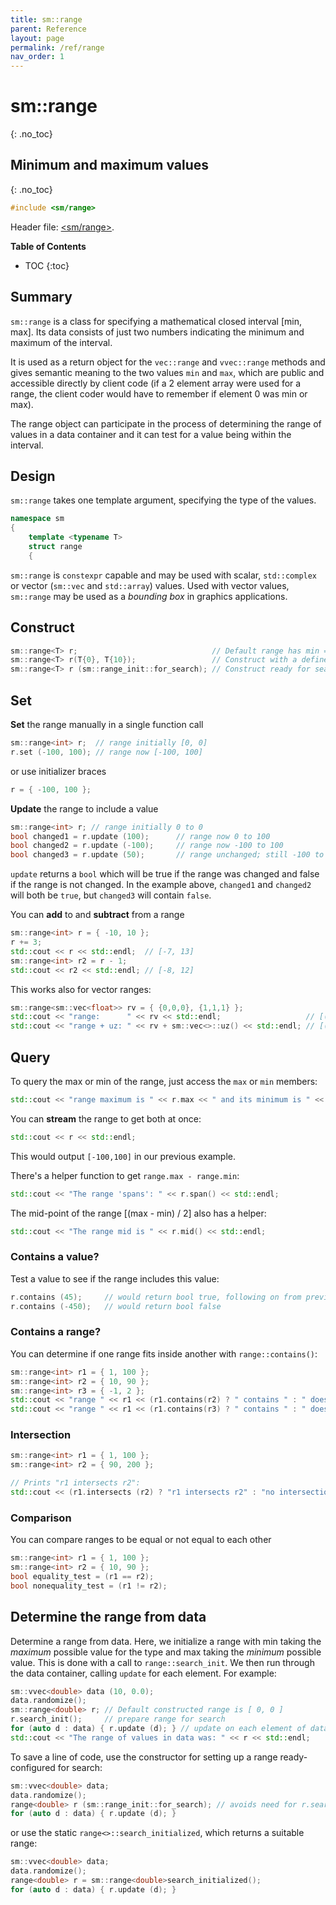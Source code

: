 ```yaml
---
title: sm::range
parent: Reference
layout: page
permalink: /ref/range
nav_order: 1
---
```

# sm::range
{: .no_toc}
## Minimum and maximum values
{: .no_toc}

```c++
#include <sm/range>
```
Header file: [<sm/range>](https://github.com/sebsjames/maths/blob/main/sm/range).

**Table of Contents**

- TOC
{:toc}

## Summary

`sm::range` is a class for specifying a mathematical closed interval [min, max]. Its data consists of just two numbers indicating the minimum and maximum of the interval.

It is used as a return object for the `vec::range` and `vvec::range` methods and gives semantic meaning to the two values `min` and `max`, which are public and accessible directly by client code (if a 2 element array were used for a range, the client coder would have to remember if element 0 was min or max).

The range object can participate in the process of determining the range of values in a data container and it can test for a value being within the interval.

## Design

`sm::range` takes one template argument, specifying the type of the values.
```c++
namespace sm
{
    template <typename T>
    struct range
    {
```

`sm::range` is `constexpr` capable and may be used with scalar,
`std::complex` or vector (`sm::vec` and `std::array`) values. Used
with vector values, `sm::range` may be used as a *bounding box*
in graphics applications.

## Construct

```c++
sm::range<T> r;                              // Default range has min == max == T{0}
sm::range<T> r(T{0}, T{10});                 // Construct with a defined interval [0, 10]
sm::range<T> r (sm::range_init::for_search); // Construct ready for search
```

## Set

**Set** the range manually in a single function call
```c++
sm::range<int> r;  // range initially [0, 0]
r.set (-100, 100); // range now [-100, 100]
```
or use initializer braces
```c++
r = { -100, 100 };
```

**Update** the range to include a value
```c++
sm::range<int> r; // range initially 0 to 0
bool changed1 = r.update (100);      // range now 0 to 100
bool changed2 = r.update (-100);     // range now -100 to 100
bool changed3 = r.update (50);       // range unchanged; still -100 to 100
```

`update` returns a `bool` which will be true if the range was changed and false if the range is not changed. In the example above, `changed1` and `changed2` will both be `true`, but `changed3` will contain `false`.

You can **add** to and **subtract** from a range
```c++
sm::range<int> r = { -10, 10 };
r += 3;
std::cout << r << std::endl;  // [-7, 13]
sm::range<int> r2 = r - 1;
std::cout << r2 << std::endl; // [-8, 12]
```
This works also for vector ranges:
```c++
sm::range<sm::vec<float>> rv = { {0,0,0}, {1,1,1} };
std::cout << "range:      " << rv << std::endl;                   // [(0,0,0), (1,1,1)]
std::cout << "range + uz: " << rv + sm::vec<>::uz() << std::endl; // [(0,0,1), (1,1,2)]
```

## Query

To query the max or min of the range, just access the `max` or `min` members:
```c++
std::cout << "range maximum is " << r.max << " and its minimum is " << r.min << std::endl;
```
You can **stream** the range to get both at once:
```c++
std::cout << r << std::endl;
```
This would output `[-100,100]` in our previous example.

There's a helper function to get `range.max - range.min`:
```c++
std::cout << "The range 'spans': " << r.span() << std::endl;
```

The mid-point of the range [(max - min) / 2] also has a helper:
```c++
std::cout << "The range mid is " << r.mid() << std::endl;
```

### Contains a value?

Test a value to see if the range includes this value:
```c++
r.contains (45);     // would return bool true, following on from previous example
r.contains (-450);   // would return bool false
```
### Contains a range?

You can determine if one range fits inside another with `range::contains()`:
```c++
sm::range<int> r1 = { 1, 100 };
sm::range<int> r2 = { 10, 90 };
sm::range<int> r3 = { -1, 2 };
std::cout << "range " << r1 << (r1.contains(r2) ? " contains " : " doesn't contain ") << r2 << std::endl;
std::cout << "range " << r1 << (r1.contains(r3) ? " contains " : " doesn't contain ") << r3 << std::endl;
```

### Intersection

```c++
sm::range<int> r1 = { 1, 100 };
sm::range<int> r2 = { 90, 200 };

// Prints "r1 intersects r2":
std::cout << (r1.intersects (r2) ? "r1 intersects r2" : "no intersection") << std::endl;
```

### Comparison

You can compare ranges to be equal or not equal to each other
```c++
sm::range<int> r1 = { 1, 100 };
sm::range<int> r2 = { 10, 90 };
bool equality_test = (r1 == r2);
bool nonequality_test = (r1 != r2);
```

## Determine the range from data

Determine a range from data. Here, we initialize a range with min taking the *maximum* possible value for the type and max taking the *minimum* possible value. This is done with a call to `range::search_init`. We then run through the data container, calling `update` for each element. For example:

```c++
sm::vvec<double> data (10, 0.0);
data.randomize();
sm::range<double> r; // Default constructed range is [ 0, 0 ]
r.search_init();     // prepare range for search
for (auto d : data) { r.update (d); } // update on each element of data
std::cout << "The range of values in data was: " << r << std::endl;
```

To save a line of code, use the constructor for setting up a range ready-configured for search:
```c++
sm::vvec<double> data;
data.randomize();
range<double> r (sm::range_init::for_search); // avoids need for r.search_init()
for (auto d : data) { r.update (d); }
```
or use the static `range<>::search_initialized`, which returns a suitable range:
```c++
sm::vvec<double> data;
data.randomize();
range<double> r = sm::range<double>search_initialized();
for (auto d : data) { r.update (d); }
```
